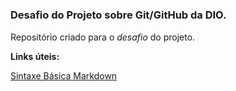 # <h3>Desafio do Projeto sobre Git/GitHub da DIO.</h3>
Repositório criado para o <em>desafio</em> do projeto.

<strong>Links úteis:</strong>

[Sintaxe Básica Markdown](https://www.markdownguide.org/basic-syntax/)

